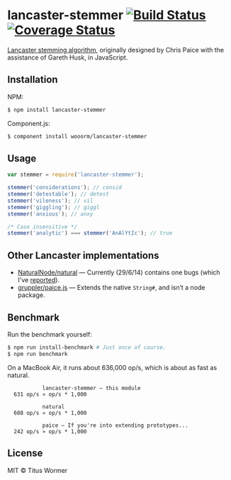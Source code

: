 # lancaster-stemmer [![Build Status](https://travis-ci.org/wooorm/lancaster-stemmer.svg?branch=master)](https://travis-ci.org/wooorm/lancaster-stemmer) [![Coverage Status](https://img.shields.io/coveralls/wooorm/lancaster-stemmer.svg)](https://coveralls.io/r/wooorm/lancaster-stemmer?branch=master)

[Lancaster stemming algorithm](http://www.comp.lancs.ac.uk/computing/research/stemming/index.htm), originally designed by Chris Paice with the assistance of Gareth Husk, in JavaScript.

## Installation

NPM:
```sh
$ npm install lancaster-stemmer
```

Component.js:
```sh
$ component install wooorm/lancaster-stemmer
```

## Usage

```js
var stemmer = require('lancaster-stemmer');

stemmer('considerations'); // consid
stemmer('detestable'); // detest
stemmer('vileness'); // vil
stemmer('giggling'); // giggl
stemmer('anxious'); // anxy

/* Case insensitive */
stemmer('analytic') === stemmer('AnAlYtIc'); // true
```

## Other Lancaster implementations

- [NaturalNode/natural](https://github.com/NaturalNode/natural) — Currently (29/6/14) contains one bugs (which I've [reported](https://github.com/NaturalNode/natural/issues/174)).
- [gruppler/paice.js](https://github.com/gruppler/paice.js) — Extends the native `String#`, and isn’t a node package.

## Benchmark

Run the benchmark yourself:

```sh
$ npm run install-benchmark # Just once of course.
$ npm run benchmark
```

On a MacBook Air, it runs about 636,000 op/s, which is about as fast as natural.

```
           lancaster-stemmer — this module
  631 op/s » op/s * 1,000

           natural
  608 op/s » op/s * 1,000

           paice — If you're into extending prototypes...
  242 op/s » op/s * 1,000
```

## License

MIT © Titus Wormer
